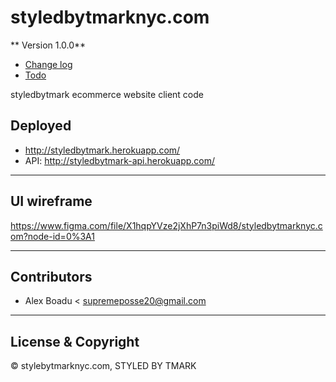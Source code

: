 # styledbytmarknyc.com

** Version 1.0.0** 
- [Change log](CHANGELOG.md)
- [Todo](Todo.md)

styledbytmark ecommerce website client code

## Deployed
- http://styledbytmark.herokuapp.com/
- API: http://styledbytmark-api.herokuapp.com/

---

## UI wireframe

https://www.figma.com/file/X1hqpYVze2jXhP7n3piWd8/styledbytmarknyc.com?node-id=0%3A1

---

## Contributors

- Alex Boadu    < supremeposse20@gmail.com

---

## License & Copyright

© stylebytmarknyc.com, STYLED BY TMARK
